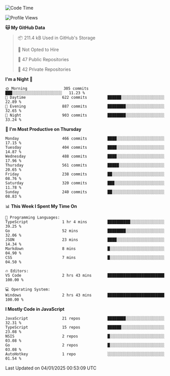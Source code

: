 <!--START_SECTION:waka-->
![Code Time](http://img.shields.io/badge/Code%20Time-887%20hrs%2057%20mins-blue)

![Profile Views](http://img.shields.io/badge/Profile%20Views-0-blue)

**🐱 My GitHub Data** 

> 📦 211.4 kB Used in GitHub's Storage 
 > 
> 🚫 Not Opted to Hire
 > 
> 📜 47 Public Repositories 
 > 
> 🔑 42 Private Repositories 
 > 
**I'm a Night 🦉** 

```text
🌞 Morning                305 commits         ███░░░░░░░░░░░░░░░░░░░░░░   11.23 % 
🌆 Daytime                622 commits         ██████░░░░░░░░░░░░░░░░░░░   22.89 % 
🌃 Evening                887 commits         ████████░░░░░░░░░░░░░░░░░   32.65 % 
🌙 Night                  903 commits         ████████░░░░░░░░░░░░░░░░░   33.24 % 
```
📅 **I'm Most Productive on Thursday** 

```text
Monday                   466 commits         ████░░░░░░░░░░░░░░░░░░░░░   17.15 % 
Tuesday                  404 commits         ████░░░░░░░░░░░░░░░░░░░░░   14.87 % 
Wednesday                488 commits         ████░░░░░░░░░░░░░░░░░░░░░   17.96 % 
Thursday                 561 commits         █████░░░░░░░░░░░░░░░░░░░░   20.65 % 
Friday                   238 commits         ██░░░░░░░░░░░░░░░░░░░░░░░   08.76 % 
Saturday                 320 commits         ███░░░░░░░░░░░░░░░░░░░░░░   11.78 % 
Sunday                   240 commits         ██░░░░░░░░░░░░░░░░░░░░░░░   08.83 % 
```


📊 **This Week I Spent My Time On** 

```text
💬 Programming Languages: 
TypeScript               1 hr 4 mins         ██████████░░░░░░░░░░░░░░░   39.25 % 
Go                       52 mins             ████████░░░░░░░░░░░░░░░░░   32.06 % 
JSON                     23 mins             ████░░░░░░░░░░░░░░░░░░░░░   14.34 % 
Markdown                 8 mins              █░░░░░░░░░░░░░░░░░░░░░░░░   04.90 % 
CSS                      7 mins              █░░░░░░░░░░░░░░░░░░░░░░░░   04.50 % 

🔥 Editors: 
VS Code                  2 hrs 43 mins       █████████████████████████   100.00 % 

💻 Operating System: 
Windows                  2 hrs 43 mins       █████████████████████████   100.00 % 
```

**I Mostly Code in JavaScript** 

```text
JavaScript               21 repos            ████████░░░░░░░░░░░░░░░░░   32.31 % 
TypeScript               15 repos            ██████░░░░░░░░░░░░░░░░░░░   23.08 % 
NSIS                     2 repos             █░░░░░░░░░░░░░░░░░░░░░░░░   03.08 % 
Go                       2 repos             █░░░░░░░░░░░░░░░░░░░░░░░░   03.08 % 
AutoHotkey               1 repo              ░░░░░░░░░░░░░░░░░░░░░░░░░   01.54 % 
```




 Last Updated on 04/01/2025 00:53:09 UTC
<!--END_SECTION:waka-->
